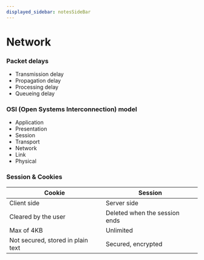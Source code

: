 ```yaml
---
displayed_sidebar: notesSideBar
---
```


# Network

### Packet delays
- Transmission delay
- Propagation delay
- Processing delay
- Queueing delay

### OSI (Open Systems Interconnection) model
- Application
- Presentation
- Session
- Transport
- Network
- Link
- Physical

### Session & Cookies
| Cookie | Session |
| ------ | ------- |
| Client side | Server side |
| Cleared by the user | Deleted when the session ends | 
| Max of 4KB | Unlimited |
| Not secured, stored in plain text | Secured, encrypted |
